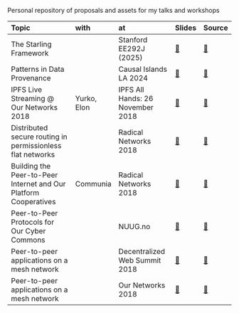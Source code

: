 Personal repository of proposals and assets for my talks and workshops

| Topic |  with | at | Slides | Source |
|:--|:--|:--|:--|:--|
| The Starling Framework | | Stanford EE292J (2025) | [🔗](https://benhylau.github.io/talks-and-workshops/talks/202504_stanford-ee292j/ee292j.pdf) | [📄](https://github.com/benhylau/talks-and-workshops/tree/master/talks/202504_stanford-ee292j/) |
| Patterns in Data Provenance | | Causal Islands LA 2024 | [🔗](https://benhylau.github.io/talks-and-workshops/talks/202403_causal-islands-la/patterns-in-data-provenance.pdf) | [📄](https://github.com/benhylau/talks-and-workshops/tree/master/talks/202403_causal-islands-la/) |
| IPFS Live Streaming @ Our Networks 2018 | Yurko, Elon | IPFS All Hands: 26 November 2018 | [🔗](https://benhylau.github.io/talks-and-workshops/talks/201811_ipfs-all-hands/) | [📄](https://github.com/benhylau/talks-and-workshops/tree/master/talks/201811_ipfs-all-hands/) |
| Distributed secure routing in permissionless flat networks | | Radical Networks 2018 | [🔗](https://benhylau.github.io/talks-and-workshops/talks/201810_radical-networks-lightning/) | [📄](https://github.com/benhylau/talks-and-workshops/tree/master/talks/201810_radical-networks-lightning/) |
| Building the Peer-to-Peer Internet and Our Platform Cooperatives | Communia | Radical Networks 2018 | [🔗](https://benhylau.github.io/talks-and-workshops/talks/201810_radical-networks/) | [📄](https://github.com/benhylau/talks-and-workshops/tree/master/talks/201810_radical-networks) |
| Peer-to-Peer Protocols for Our Cyber Commons | | NUUG.no | [🔗](https://benhylau.github.io/talks-and-workshops/talks/201810_nuug-hackeriet/) | [📄](https://github.com/benhylau/talks-and-workshops/tree/master/talks/201810_nuug-hackeriet/) |
| Peer-to-peer applications on a mesh network | | Decentralized Web Summit 2018 | [🔗](https://cryptpad.fr/slide/#/2/slide/edit/9cnufyyPlHq9NtGYTksWnwtm/) | [📄](https://github.com/benhylau/talks-and-workshops/tree/master/talks/201808_decentralized-web-summit-lightning/) |
| Peer-to-peer applications on a mesh network | | Our Networks 2018 | [🔗](https://cryptpad.fr/slide/#/2/slide/edit/tx42cK17id3+RQ8ZhiRRaQGS/) | [📄](https://github.com/benhylau/talks-and-workshops/tree/master/talks/201807_our-networks/) |
